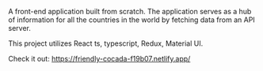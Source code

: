 A front-end application built from scratch. The application serves as a hub of information for all the countries in the world by fetching data from an API server.

This project utilizes React ts, typescript, Redux, Material UI.

Check it out: https://friendly-cocada-f19b07.netlify.app/
